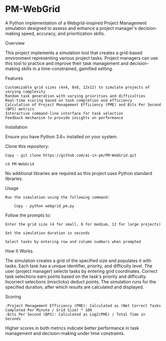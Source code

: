 # PM-WebGrid
A Python implementation of a Webgrid-inspired Project Management simulation designed to assess and enhance a project manager's decision-making speed, accuracy, and prioritization skills.

Overview

This project implements a simulation tool that creates a grid-based environment representing various project tasks. Project managers can use this tool to practice and improve their task management and decision-making skills in a time-constrained, gamified setting.

Features

    Customizable grid sizes (4x4, 8x8, 12x12) to simulate projects of varying complexity
    Random task generation with varying priorities and difficulties
    Real-time scoring based on task completion and efficiency
    Calculation of Project Management Efficiency (PME) and Bits Per Second (BPS) metrics
    Interactive command-line interface for task selection
    Feedback mechanism to provide insights on performance

Installation

Ensure you have Python 3.6+ installed on your system.

Clone this repository:

    Copy - git clone https://github.com/ai-in-pm/PM-WebGrid.git
    
    cd PM-WebGrid


No additional libraries are required as this project uses Python standard libraries.

Usage

    Run the simulation using the following command:
    
        Copy - python webgrid_pm.py

Follow the prompts to:

    Enter the grid size (4 for small, 8 for medium, 12 for large projects)
    
    Set the simulation duration in seconds
    
    Select tasks by entering row and column numbers when prompted


How It Works

The simulation creates a grid of the specified size and populates it with tasks.
Each task has a unique identifier, priority, and difficulty level.
The user (project manager) selects tasks by entering grid coordinates.
Correct task selections earn points based on the task's priority and difficulty.
Incorrect selections (misclicks) deduct points.
The simulation runs for the specified duration, after which results are calculated and displayed.

Scoring

    -Project Management Efficiency (PME): Calculated as (Net Correct Tasks Completed Per Minute / Grid Size) * 100
    -Bits Per Second (BPS): Calculated as Log2(PME) / Total Time in Seconds

Higher scores in both metrics indicate better performance in task management and decision-making under time constraints.
